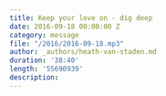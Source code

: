 ```yaml
---
title: Keep your love on - dig deep
date: 2016-09-18 00:00:00 Z
category: message
file: "/2016/2016-09-18.mp3"
author: _authors/heath-van-staden.md
duration: '38:40'
length: '55690939'
description:
---
```

